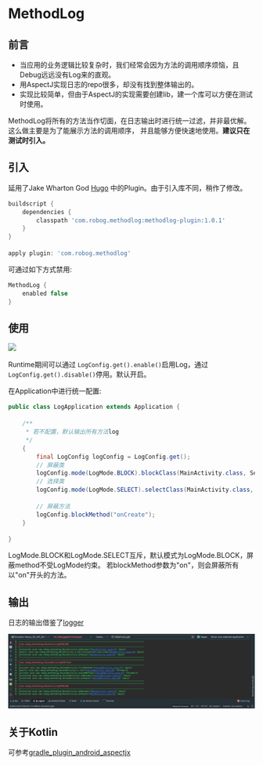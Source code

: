 MethodLog
=========

前言
---

* 当应用的业务逻辑比较复杂时，我们经常会因为方法的调用顺序烦恼，且Debug远远没有Log来的直观。
* 用AspectJ实现日志的repo很多，却没有找到整体输出的。
* 实现比较简单，但由于AspectJ的实现需要创建lib，建一个库可以方便在测试时使用。

MethodLog将所有的方法当作切面，在日志输出时进行统一过滤，并非最优解。这么做主要是为了能展示方法的调用顺序，
并且能够方便快速地使用。**建议只在测试时引入。**

引入
---

延用了Jake Wharton God [Hugo](https://github.com/JakeWharton/hugo) 中的Plugin。由于引入库不同，稍作了修改。

```groovy
buildscript {
    dependencies {
        classpath 'com.robog.methodlog:methodlog-plugin:1.0.1'
    }
}

apply plugin: 'com.robog.methodlog'
```
可通过如下方式禁用:
```groovy
MethodLog {
    enabled false
}
```

使用
---
[![](https://jitpack.io/v/XingdongYu/MethodLog.svg)](https://jitpack.io/#XingdongYu/MethodLog)

Runtime期间可以通过 `LogConfig.get().enable()`启用Log，通过 `LogConfig.get().disable()`停用。默认开启。

在Application中进行统一配置:

```java
public class LogApplication extends Application {

    /**
     * 若不配置，默认输出所有方法log
     */
    {
        final LogConfig logConfig = LogConfig.get();
        // 屏蔽类
        logConfig.mode(LogMode.BLOCK).blockClass(MainActivity.class, SecondActivity.class);
        // 选择类
        logConfig.mode(LogMode.SELECT).selectClass(MainActivity.class, SecondActivity.class);

        // 屏蔽方法
        logConfig.blockMethod("onCreate");
    }

}
```
LogMode.BLOCK和LogMode.SELECT互斥，默认模式为LogMode.BLOCK，屏蔽method不受LogMode约束。
若blockMethod参数为"on"，则会屏蔽所有以"on"开头的方法。

输出
----
日志的输出借鉴了[logger](https://github.com/orhanobut/logger)

![image](https://github.com/XingdongYu/MethodLog/blob/master/art/log.png)

关于Kotlin
--------
可参考[gradle_plugin_android_aspectjx](https://github.com/HujiangTechnology/gradle_plugin_android_aspectjx)
